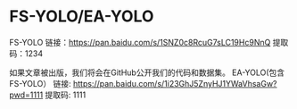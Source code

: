 # FS-YOLO/EA-YOLO

FS-YOLO
链接：https://pan.baidu.com/s/1SNZ0c8RcuG7sLC19Hc9NnQ 
提取码：1234

如果文章被出版，我们将会在GitHub公开我们的代码和数据集。
EA-YOLO(包含FS-YOLO）
链接: https://pan.baidu.com/s/1i23GhJ5ZnyHJ1YWaVhsaGw?pwd=1111 
提取码: 1111 

